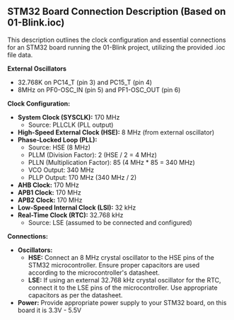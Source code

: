 ## STM32 Board Connection Description (Based on 01-Blink.ioc)

This description outlines the clock configuration and essential connections for an STM32 board running the 01-Blink project, utilizing the provided .ioc file data.

**External Oscillators**

- 32.768K on PC14_T (pin 3) and PC15_T (pin 4)
- 8MHz on PF0-OSC_IN (pin 5) and PF1-OSC_OUT (pin 6)


**Clock Configuration:**

* **System Clock (SYSCLK):** 170 MHz
    * Source: PLLCLK (PLL output)
* **High-Speed External Clock (HSE):** 8 MHz (from external oscillator)
* **Phase-Locked Loop (PLL):**
    * Source: HSE (8 MHz)
    * PLLM (Division Factor): 2 (HSE / 2 = 4 MHz)
    * PLLN (Multiplication Factor): 85 (4 MHz * 85 = 340 MHz)
    * VCO Output: 340 MHz
    * PLLP Output: 170 MHz (340 MHz / 2)
* **AHB Clock:** 170 MHz
* **APB1 Clock:** 170 MHz
* **APB2 Clock:** 170 MHz
* **Low-Speed Internal Clock (LSI):** 32 kHz
* **Real-Time Clock (RTC):** 32.768 kHz
    * Source: LSE (assumed to be connected and configured)

**Connections:**

* **Oscillators:**
    * **HSE:** Connect an 8 MHz crystal oscillator to the HSE pins of the STM32 microcontroller. Ensure proper capacitors are used according to the microcontroller's datasheet.
    * **LSE:** If using an external 32.768 kHz crystal oscillator for the RTC, connect it to the LSE pins of the microcontroller. Use appropriate capacitors as per the datasheet.
* **Power:**  Provide appropriate power supply to your STM32 board, on this board it is 3.3V - 5.5V
